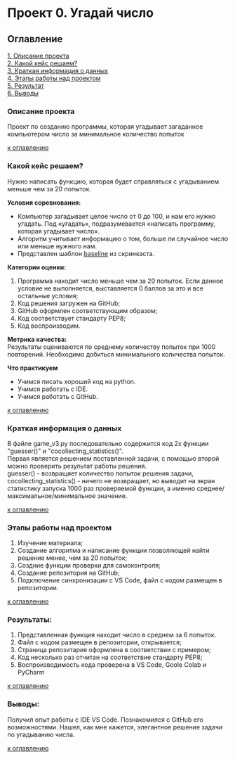 # Проект 0. Угадай число
<a id="title0"></a>
## Оглавление  
[1. Описание проекта](#описание-проекта)  
[2. Какой кейс решаем?](#какой-кейс-решаем)  
[3. Краткая информация о данных](#краткая-информация-о-данных)  
[4. Этапы работы над проектом](#этапы-работы-над-проектом)  
[5. Результат](#результаты)    
[6. Выводы](#выводы) 

<a id="title1"></a>
### Описание проекта    
Проект по созданию программы, которая угадывает загаданное компьютером число за минимальное количество попыток

[к оглавлению](#оглавление)

<a id="title2"></a>
### Какой кейс решаем?    
Нужно написать функцию, которая будет справляться с угадыванием меньше чем за 20 попыток.

**Условия соревнования:**  
- Компьютер загадывает целое число от 0 до 100, и нам его нужно угадать. Под «угадать», подразумевается «написать программу, которая угадывает число».
- Алгоритм учитывает информацию о том, больше ли случайное число или меньше нужного нам.
- Представлен шаблон [baseline](https://colab.research.google.com/drive/1vByqaWx6UiJ9CKWp9YOhetYF_t7dBAsL?usp=sharing) из скринкаста.

**Категории оценки:**
1. Программа находит число меньше чем за 20 попыток. Если данное условие не выполняется, выставляется 0 баллов за это и все остальные условия;
2. Код решения загружен на GitHub;
3. GitHub оформлен соответствующим образом;
4. Код соответствует стандарту PEP8;
5. Код воспроизводим.

**Метрика качества:**     
Результаты оцениваются по среднему количеству попыток при 1000 повторений. Необходимо добиться минимального количества попыток.

**Что практикуем**     
- Учимся писать хороший код на python.
- Учимся работать с IDE.
- Учимся работать с GitHub.

[к оглавлению](#оглавление)

<a id="title3"></a>
### Краткая информация о данных
В файле game_v3.py последовательно содержится код 2х функции "guesser()" и "cocollecting_statistics()".  
Первая является решением поставленной задачи, с помощью второй можно проверить результат работы решения.  
guesser() - возвращяет количество попыток решения задачи,  
cocollecting_statistics() - ничего не возвращает, но выводит на экран статистику запуска 1000 раз проверяемой функции, а именно среднее/максимальное/минимальное значение.

[к оглавлению](#оглавление)

<a id="title4"></a>
### Этапы работы над проектом  
1.	Изучение материала;
2.	Создание алгоритма и написание функции позволяющей найти решение менее, чем за 20 попыток;
3.	Создние функции проверки для самоконтроля;
4.	Создание репозитория на GitHub;
5.	Подключение синхронизации с VS Code, файл с кодом размещен в репозитории.


[к оглавлению](#оглавление)

<a id="title5"></a>
### Результаты:  
1. Представленная функция находит число в среднем за 6 попыток.
2. Файл с кодом размещен в репозитории, открывается;
3. Страница репозитария оформлена в соответствии с примером;
4. Код несколько раз отчитан на соответствие стандарту PEP8;
5. Воспроизводимость кода проверена в VS Code, Goole Colab и PyCharm

[к оглавлению](#оглавление)

<a id="title6"></a>
### Выводы:  
Получил опыт работы с IDE VS Code. 
Познакомился с GitHub его возможностями. 
Нашел, как мне кажется, элегантное решение задачи по угадыванию числа.

[к оглавлению](#оглавление)
